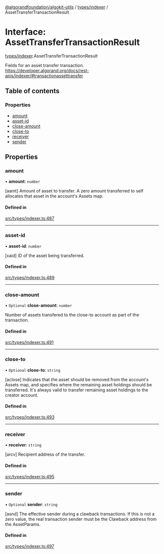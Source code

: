 [@algorandfoundation/algokit-utils](../README.md) / [types/indexer](../modules/types_indexer.md) / AssetTransferTransactionResult

# Interface: AssetTransferTransactionResult

[types/indexer](../modules/types_indexer.md).AssetTransferTransactionResult

Fields for an asset transfer transaction. https://developer.algorand.org/docs/rest-apis/indexer/#transactionassettransfer

## Table of contents

### Properties

- [amount](types_indexer.AssetTransferTransactionResult.md#amount)
- [asset-id](types_indexer.AssetTransferTransactionResult.md#asset-id)
- [close-amount](types_indexer.AssetTransferTransactionResult.md#close-amount)
- [close-to](types_indexer.AssetTransferTransactionResult.md#close-to)
- [receiver](types_indexer.AssetTransferTransactionResult.md#receiver)
- [sender](types_indexer.AssetTransferTransactionResult.md#sender)

## Properties

### amount

• **amount**: `number`

[aamt] Amount of asset to transfer. A zero amount transferred to self allocates that asset in the account's Assets map.

#### Defined in

[src/types/indexer.ts:487](https://github.com/algorandfoundation/algokit-utils-ts/blob/main/src/types/indexer.ts#L487)

___

### asset-id

• **asset-id**: `number`

[xaid] ID of the asset being transferred.

#### Defined in

[src/types/indexer.ts:489](https://github.com/algorandfoundation/algokit-utils-ts/blob/main/src/types/indexer.ts#L489)

___

### close-amount

• `Optional` **close-amount**: `number`

Number of assets transfered to the close-to account as part of the transaction.

#### Defined in

[src/types/indexer.ts:491](https://github.com/algorandfoundation/algokit-utils-ts/blob/main/src/types/indexer.ts#L491)

___

### close-to

• `Optional` **close-to**: `string`

[aclose] Indicates that the asset should be removed from the account's Assets map, and specifies where the remaining asset holdings should be transferred. It's always valid to transfer remaining asset holdings to the creator account.

#### Defined in

[src/types/indexer.ts:493](https://github.com/algorandfoundation/algokit-utils-ts/blob/main/src/types/indexer.ts#L493)

___

### receiver

• **receiver**: `string`

[arcv] Recipient address of the transfer.

#### Defined in

[src/types/indexer.ts:495](https://github.com/algorandfoundation/algokit-utils-ts/blob/main/src/types/indexer.ts#L495)

___

### sender

• `Optional` **sender**: `string`

[asnd] The effective sender during a clawback transactions. If this is not a zero value, the real transaction sender must be the Clawback address from the AssetParams.

#### Defined in

[src/types/indexer.ts:497](https://github.com/algorandfoundation/algokit-utils-ts/blob/main/src/types/indexer.ts#L497)

